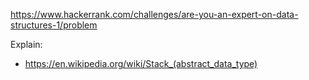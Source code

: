https://www.hackerrank.com/challenges/are-you-an-expert-on-data-structures-1/problem

Explain:

- https://en.wikipedia.org/wiki/Stack_(abstract_data_type)
